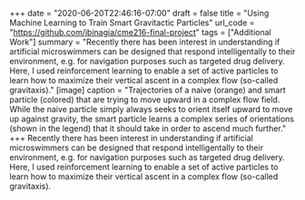 +++
date = "2020-06-20T22:46:16-07:00"
draft = false
title = "Using Machine Learning to Train Smart Gravitactic Particles"
url_code = "https://github.com/jbinagia/cme216-final-project"
tags = ["Additional Work"]
summary = "Recently there has been interest in understanding if artificial microswimmers can be designed that respond intelligentally to their environment, e.g. for navigation purposes such as targeted drug delivery. Here, I used reinforcement learning to enable a set of active particles to learn how to maximize their vertical ascent in a complex flow (so-called gravitaxis)."
[image]
  caption = "Trajectories of a naive (orange) and smart particle (colored) that are trying to move upward in a complex flow field. While the naive particle simply always seeks to orient itself upward to move up against gravity, the smart particle learns a complex series of orientations (shown in the legend) that it should take in order to ascend much further."
+++
Recently there has been interest in understanding if artificial microswimmers can be designed that respond intelligentally to their environment, e.g. for navigation purposes such as targeted drug delivery. Here, I used reinforcement learning to enable a set of active particles to learn how to maximize their vertical ascent in a complex flow (so-called gravitaxis).
